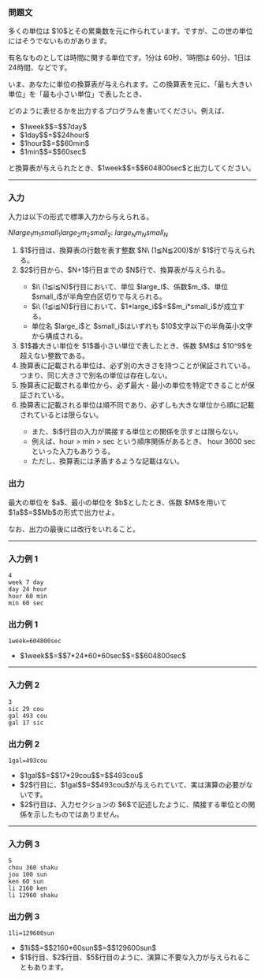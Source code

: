 
<div>

<div>

### **問題文**

<section>
多くの単位は $10$とその累乗数を元に作られています。ですが、この世の単位にはそうでないものがあります。

有名なものとしては時間に関する単位です。$1$分は $60$秒、$1$時間は $60$分、$1$日は $24$時間、などです。



いま、あなたに単位の換算表が与えられます。この換算表を元に、「最も大きい単位」を「最も小さい単位」で表したとき、

どのように表せるかを出力するプログラムを書いてください。例えば、

<ul>

<li>
$1week$$=$$7day$
</li>

<li>
$1day$$=$$24hour$
</li>

<li>
$1hour$$=$$60min$
</li>

<li>
$1min$$=$$60sec$
</li>

</ul>
と換算表が与えられたとき、$1week$$=$$604800sec$と出力してください。

</section>

</div>

---

<div>

### **入力**

<section>
入力は以下の形式で標準入力から与えられる。

<div>

$N$$large_1$$m_1$$small_1$$large_2$$m_2$$small_2$:
$large_{N}$$m_N$$small_{N}$
</div>

<ol>

<li>
$1$行目は、換算表の行数を表す整数 $N\ (1≦N≦200)$が $1$行で与えられる。
</li>

<li>
$2$行目から、$N+1$行目までの $N$行で、換算表が与えられる。
</li>

<ul>

<li>
$i\ (1≦i≦N)$行目において、単位 $large_i$、係数$m_i$、単位$small_i$が半角空白区切りで与えられる。
</li>

<li>
$i\ (1≦i≦N)$行目において、$1*large_i$$=$$m_i*small_i$が成立する。
</li>

<li>
単位名 $large_i$と $small_i$はいずれも $10$文字以下の半角英小文字から構成される。
</li>

</ul>

<li>
$1$番大きい単位を $1$番小さい単位で表したとき、係数 $M$は $10^9$を超えない整数である。
</li>

<li>
換算表に記載される単位は、必ず別の大きさを持つことが保証されている。つまり、同じ大きさで別名の単位は存在しない。
</li>

<li>
換算表に記載される単位から、必ず最大・最小の単位を特定できることが保証されている。
</li>

<li>
換算表に記載される単位は順不同であり、必ずしも大きな単位から順に記載されているとは限らない。
</li>

<ul>

<li>
また、$i$行目の入力が隣接する単位との関係を示すとは限らない。
</li>

<li>
例えば、hour > min > sec という順序関係があるとき、 hour 3600 sec といった入力もありうる。
</li>

<li>
ただし、換算表には矛盾するような記載はない。
</li>

</ul>

</ol>

</section>

</div>

<div>

### **出力**

<section>
最大の単位を $a$、最小の単位を $b$としたとき、係数 $M$を用いて $1a$$=$$Mb$の形式で出力せよ。

なお、出力の最後には改行をいれること。

</section>

</div>

---

<div>

### **入力例 1**

<section>

```
4
week 7 day
day 24 hour
hour 60 min
min 60 sec
```

</section>

</div>

<div>

### **出力例 1**

<section>

```
1week=604800sec
```

<ul>

<li>
$1week$$=$$7*24*60*60sec$$=$$604800sec$
</li>

</ul>

</section>

</div>

---

<div>

### **入力例 2**

<section>

```
3
sic 29 cou
gal 493 cou
gal 17 sic
```

</section>

</div>

<div>

### **出力例 2**

<section>

```
1gal=493cou
```

<ul>

<li>
$1gal$$=$$17*29cou$$=$$493cou$
</li>

<li>
$2$行目に、$1gal$$=$$493cou$が与えられていて、実は演算の必要がないです。
</li>

<li>
$2$行目は、入力セクションの $6$で記述したように、隣接する単位との関係を示したものではありません。
</li>

</ul>

</section>

</div>

---

<div>

### **入力例 3**

<section>

```
5
chou 360 shaku
jou 100 sun
ken 60 sun
li 2160 ken
li 12960 shaku
```

</section>

</div>

<div>

### **出力例 3**

<section>

```
1li=129600sun
```

<ul>

<li>
$1li$$=$$2160*60sun$$=$$129600sun$
</li>

<li>
$1$行目、$2$行目、$5$行目のように、演算に不要な入力が与えられることもあります。
</li>

</ul>

</section>

</div>

</div>
